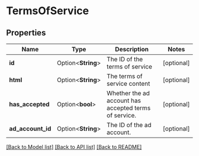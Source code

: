 # TermsOfService

## Properties

Name | Type | Description | Notes
------------ | ------------- | ------------- | -------------
**id** | Option<**String**> | The ID of the terms of service | [optional]
**html** | Option<**String**> | The terms of service content | [optional]
**has_accepted** | Option<**bool**> | Whether the ad account has accepted terms of service. | [optional]
**ad_account_id** | Option<**String**> | The ID of the ad account. | [optional]

[[Back to Model list]](../README.md#documentation-for-models) [[Back to API list]](../README.md#documentation-for-api-endpoints) [[Back to README]](../README.md)


